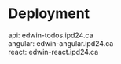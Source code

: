 # Deployment

api: edwin-todos.ipd24.ca <br>
angular: edwin-angular.ipd24.ca <br>
react: edwin-react.ipd24.ca <br>
